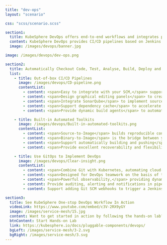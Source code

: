 ```yaml
---
title: "dev-ops"
layout: "scenario"

css: "scss/scenario.scss"

section1:
  title: KubeSphere DevOps offers end-to-end workflows and integrates popular CI/CD tools to boost delivery.
  content: KubeSphere DevOps provides CI/CD pipelines based on Jenkins with automated workflows including Binary-to-Image (B2I) and Source-to-Image (S2I). It helps organizations accelerate the time to market for products.
  image: /images/devops/banner.jpg

image: /images/devops/dev-ops.png

section2:
  title: Automatically Checkout Code, Test, Analyse, Build, Deploy and Release
  list:
    - title: Out-of-box CI/CD Pipelines
      image: /images/devops/CD-pipeline.png
      contentList:
        - content: <span>Easy to integrate with your SCM,</span> supporting GitLab / GitHub / BitBucket / SVN
        - content: <span>Design graphical editing panels</span> to create CI/CD pipelines without writing any Jenkinsfile
        - content: <span>Integrate SonarQube</span> to implement source code quality analysis
        - content: <span>Support dependency cache</span> to accelerate build and deployment
        - content: <span>Provide dynamic build agents</span> to automatically spin up Pods as necessary

    - title: Built-in Automated Toolkits
      image: /images/devops/Built-in-automated-toolkits.png
      contentList:
        - content: <span>Source-to-Image</span> builds reproducible container images from source code without writing any Dockerfile
        - content: <span>Binary-to-Image</span> is the bridge between your artifact and a runnable image
        - content: <span>Support automatically building and pushing</span> images to any registry, and finally deploying them to Kubernetes
        - content: <span>Provide excellent recoverability and flexibility</span> as you can rebuild and rerun S2I / B2I whenever a patch is needed

    - title: Use GitOps to Implement DevOps
      image: /images/devops/Clear-insight.png
      contentList:
        - content: <span>Combine Git with Kubernetes, automating cloud-native app delivery</span>
        - content: <span>Designed for DevOps teamwork on the basis of the multi-tenant system of KubeSphere</span>
        - content: <span>Powerful observability,</span> providing dynamic logs for S2I / B2I builds and pipelines
        - content: Provide auditing, alerting and notifications in pipelines, ensuring issues can be quickly located and solved
        - content: Support adding Git SCM webhooks to trigger a Jenkins build when new commits are submitted to the branch

section3:
  title: See KubeSphere One-stop DevOps Workflow In Action
  videoLink: https://www.youtube.com/embed/c3V-2RX9yGY
  image: /images/service-mesh/15.jpg
  content: Want to get started in action by following the hands-on lab?
  btnContent: Start Hands-on Lab
  link: https://kubesphere.io/docs/pluggable-components/devops/
  bgLeft: /images/service-mesh/3-2.svg
  bgRight: /images/service-mesh/3.svg
---
```

